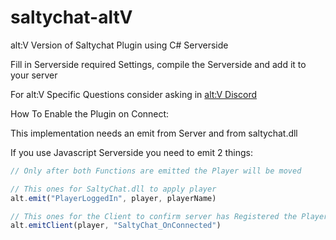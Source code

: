 # saltychat-altV
alt:V Version of Saltychat Plugin using C# Serverside

Fill in Serverside required Settings, compile the Serverside and add it to your server

For alt:V Specific Questions consider asking in [alt:V Discord](https://dscrd.in/altVMP)

How To Enable the Plugin on Connect:

This implementation needs an emit from Server and from saltychat.dll

If you use Javascript Serverside you need to emit 2 things:

```javascript
// Only after both Functions are emitted the Player will be moved

// This ones for SaltyChat.dll to apply player
alt.emit("PlayerLoggedIn", player, playerName)

// This ones for the Client to confirm server has Registered the Player
alt.emitClient(player, "SaltyChat_OnConnected")
```
